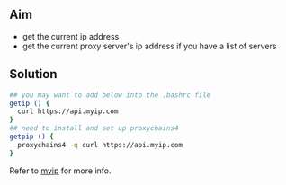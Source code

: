 ## Aim
- get the current ip address
- get the current proxy server's ip address if you have a list of servers

## Solution

```bash
## you may want to add below into the .bashrc file
getip () {
  curl https://api.myip.com
}
## need to install and set up proxychains4 
getpip () {
  proxychains4 -q curl https://api.myip.com
}

```

Refer to [myip](https://www.myip.com/api-docs/) for more info.